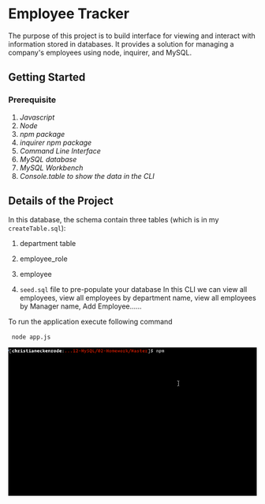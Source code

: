 # Employee Tracker

The purpose of this project is to build interface for viewing and interact with information stored in databases. It provides a solution for managing a company's employees using node, inquirer, and MySQL.

## Getting Started

### Prerequisite

1. *Javascript*
2. *Node*
3.  *npm package*
4. *inquirer npm package*
5. *Command Line Interface*
6. *MySQL database*
7. *MySQL Workbench*
8. *Console.table to show the data in the CLI*

## Details of the Project

In this database, the schema contain three tables (which is in my `createTable.sql`):

1. department table 

2. employee_role 

3. employee

4. `seed.sql` file to pre-populate your database
In this CLI we can view all employees, view all employees by department name, view all employees by Manager name, Add Employee......   
  
To run the application execute following command 
```
 node app.js
```

![Employee Tracker Demo video](Assets/employee-tracker.gif)